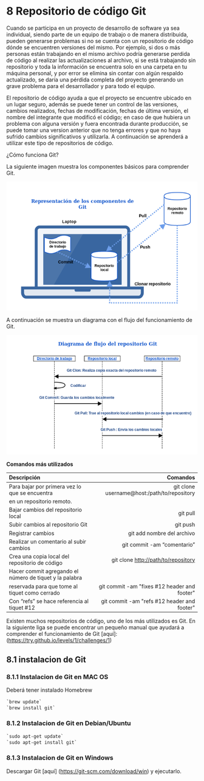 # 8 Repositorio de código Git

Cuando se participa en un proyecto de desarrollo de software ya sea individual, siendo parte de un equipo de trabajo o de manera distribuida, pueden generarse problemas si no se cuenta con un repositorio de código dónde se encuentren versiones del mismo. Por ejemplo, si dos o más personas están trabajando en el mismo archivo podría generarse perdida de código al realizar las actualizaciones al archivo, si se está trabajando sin repositorio y toda la información se encuentra solo en una carpeta en tu máquina personal, y por error se elimina sin contar con algún respaldo actualizado, se daría una pérdida completa del proyecto generando un grave problema para el desarrollador y para todo el equipo.

El repositorio de código ayuda a que el proyecto se encuentre ubicado en un lugar seguro, además se puede tener un control de las versiones, cambios realizados, fechas de modificación, fechas de última versión, el nombre del integrante que modificó el código; en caso de que hubiera un problema con alguna versión y fuera encontrada durante producción, se puede tomar una version anterior que no tenga errores y que no haya sufrido cambios significativos y utilizarla. A continuación se aprenderá a utilizar este tipo de repositorios de código.

¿Cómo funciona Git?

La siguiente imagen muestra los componentes básicos para comprender Git.

![Componentes](images/representacionde_comportamiento_de_git.png)

A continuación se muestra un diagrama con el flujo del funcionamiento de Git.

![Diagrama de flojo](images/diagrama_de_flujo_del_repositorio_git.png)

__Comandos más utilizados__

| Descripción                                      |                     Comandos                       |
| :-------                                      |                      ------:                          |
| Para bajar por primera vez lo que se encuentra | git clone username@host:/path/to/repository          |
| en un repositorio remoto.
| Bajar cambios del repositorio local | git pull |
| Subir cambios al repositorio Git | git push |
| Registrar cambios | git add nombre del archivo |
| Realizar un comentario al subir cambios | git commit -am “comentario” |
| Crea una copia local del repositorio de código | git clone <http://path/to/repository> |
| Hacer commit agregando el número de tiquet y la palabra
| reservada para que tome al tiquet como cerrado | git commit -am "fixes #12 header and footer" |
| Con “refs” se hace referencia al tiquet #12 | git commit -am "refs #12 header and footer" |



Existen muchos repositorios de código, uno de los más utilizados es Git. En la siguiente liga se puede encontrar un pequeño manual que ayudará a comprender el funcionamiento de Git [aquí]: (https://try.github.io/levels/1/challenges/1)

## 8.1 instalacion de Git

### 8.1.1 Instalacion de Git en MAC OS 

Deberá tener instalado Homebrew

    `brew update`
    `brew install git`

### 8.1.2 Instalacion de Git en Debian/Ubuntu

    `sudo apt-get update`
    `sudo apt-get install git`

### 8.1.3 Instalacion de Git en Windows

Descargar Git [aquí] (https://git-scm.com/download/win) y ejecutarlo.











